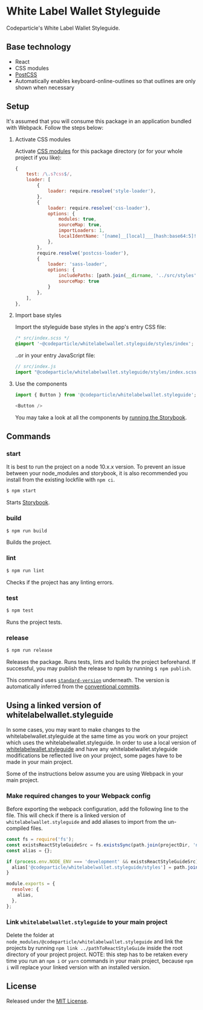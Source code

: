 # White Label Wallet Styleguide

Codeparticle's White Label Wallet Styleguide.


## Base technology

- React
- CSS modules
- [PostCSS](https://github.com/postcss/postcss)
- Automatically enables keyboard-online-outlines so that outlines are only shown when necessary

## Setup

It's assumed that you will consume this package in an application bundled with Webpack. Follow the steps below:

1. Activate CSS modules

    Activate [CSS modules](https://github.com/webpack-contrib/css-loader#modules) for this package directory (or for your whole project if you like):

    ```js
    {
        test: /\.s?css$/,
        loader: [
            {
                loader: require.resolve('style-loader'),
            },
            {
                loader: require.resolve('css-loader'),
                options: {
                    modules: true,
                    sourceMap: true,
                    importLoaders: 1,
                    localIdentName: '[name]__[local]___[hash:base64:5]!',
                },
            },
            require.resolve('postcss-loader'),
            {
                loader: 'sass-loader',
                options: {
                    includePaths: [path.join(__dirname, '../src/styles'), path.join(__dirname, 'node_modules')],
                    sourceMap: true
                }
            },
        ],
    },
    ```

2. Import base styles

    Import the styleguide base styles in the app's entry CSS file:

    ```scss
    /* src/index.scss */
    @import '~@codeparticle/whitelabelwallet.styleguide/styles/index';
    ```

    ..or in your entry JavaScript file:

    ```js
    // src/index.js
    import "@codeparticle/whitelabelwallet.styleguide/styles/index.scss";
    ```

4. Use the components

    ```js
    import { Button } from '@codeparticle/whitelabelwallet.styleguide';

    <Button />
    ```

    You may take a look at all the components by [running the Storybook](https://bitbucket.org/CodeParticle/whitelabelwallet.styleguide/src/master/README.md).

## Commands

### start
It is best to run the project on a node 10.x.x version. To prevent an issue
between your node_modules and storybook, it is also recommended you install
from the existing lockfile with `npm ci`.

```sh
$ npm start
```

Starts [Storybook](https://storybook.js.org/).

### build

```sh
$ npm run build
```

Builds the project.

### lint

```sh
$ npm run lint
```

Checks if the project has any linting errors.

### test

```sh
$ npm test
```

Runs the project tests.

### release

```sh
$ npm run release
```

Releases the package. Runs tests, lints and builds the project beforehand. If successful, you may publish the release to npm by running `$ npm publish`.

This command uses [`standard-version`](https://github.com/conventional-changelog/standard-version) underneath. The version is automatically inferred from the [conventional commits](https://conventionalcommits.org/).


## Using a linked version of whitelabelwallet.styleguide

In some cases, you may want to make changes to the whitelabelwallet.styleguide at the same time as you work on your project which uses the whitelabelwallet.styleguide. In order to use a local version of [whitelabelwallet.styleguide](https://bitbucket.org/CodeParticle/whitelabelwallet.styleguide/src) and have any whitelabelwallet.styleguide modifications be reflected live on your project, some pages have to be made in your main project.

Some of the instructions below assume you are using Webpack in your main project.

### Make required changes to your Webpack config

Before exporting the webpack configuration, add the following line to the file. This will check if there is a linked version of `whitelabelwallet.styleguide` and add aliases to import from the un-compiled files.

```js
const fs = require('fs');
const existsReactStyleGuideSrc = fs.existsSync(path.join(projectDir, 'node_modules/@codeparticle/whitelabelwallet.styleguide/src'));
const alias = {};

if (process.env.NODE_ENV === 'development' && existsReactStyleGuideSrc) {
  alias['@codeparticle/whitelabelwallet.styleguide/styles'] = path.join(paths.appNodeModules, '@codeparticle/whitelabelwallet.styleguide/src/styles');
}

module.exports = {
  resolve: {
    alias,
  },
};
```


### Link `whitelabelwallet.styleguide` to your main project

Delete the folder at `node_modules/@codeparticle/whitelabelwallet.styleguide` and link the projects by running `npm link ../pathToReactStyleGuide` inside the root directory of your project project. NOTE: this step has to be retaken every time you run an `npm i` or `yarn` commands in your main project, because `npm i` will replace your linked version with an installed version.


## License

Released under the [MIT License](http://www.opensource.org/licenses/mit-license.php).
